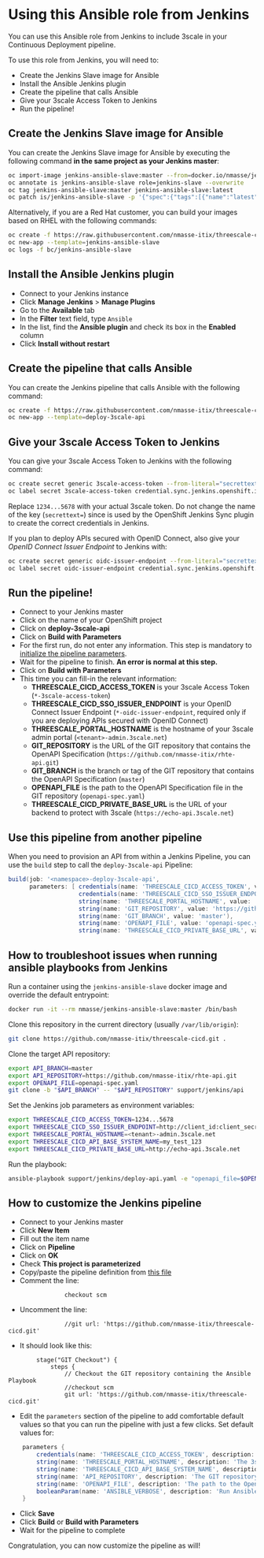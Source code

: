 # Using this Ansible role from Jenkins

You can use this Ansible role from Jenkins to include 3scale in your Continuous
Deployment pipeline.

To use this role from Jenkins, you will need to:

- Create the Jenkins Slave image for Ansible
- Install the Ansible Jenkins plugin
- Create the pipeline that calls Ansible
- Give your 3scale Access Token to Jenkins
- Run the pipeline!

## Create the Jenkins Slave image for Ansible

You can create the Jenkins Slave image for Ansible by executing the following command **in the same project as your Jenkins master**:

```sh
oc import-image jenkins-ansible-slave:master --from=docker.io/nmasse/jenkins-ansible-slave:master --confirm
oc annotate is jenkins-ansible-slave role=jenkins-slave --overwrite
oc tag jenkins-ansible-slave:master jenkins-ansible-slave:latest
oc patch is/jenkins-ansible-slave -p '{"spec":{"tags":[{"name":"latest","annotations":{"role": "jenkins-slave"}}]}}'
```

Alternatively, if you are a Red Hat customer, you can build your images based on RHEL with the following commands:

```sh
oc create -f https://raw.githubusercontent.com/nmasse-itix/threescale-cicd/master/support/jenkins/jenkins-slave-template-rhel.yaml
oc new-app --template=jenkins-ansible-slave
oc logs -f bc/jenkins-ansible-slave
```

## Install the Ansible Jenkins plugin

- Connect to your Jenkins instance
- Click **Manage Jenkins** > **Manage Plugins**
- Go to the **Available** tab
- In the **Filter** text field, type `Ansible`
- In the list, find the **Ansible plugin** and check its box in the **Enabled** column
- Click **Install without restart**

## Create the pipeline that calls Ansible

You can create the Jenkins pipeline that calls Ansible with the following command:

```sh
oc create -f https://raw.githubusercontent.com/nmasse-itix/threescale-cicd/master/support/jenkins/deploy-3scale-api-pipeline.yaml
oc new-app --template=deploy-3scale-api
```

## Give your 3scale Access Token to Jenkins

You can give your 3scale Access Token to Jenkins with the following command:

```sh
oc create secret generic 3scale-access-token --from-literal="secrettext=1234...5678"
oc label secret 3scale-access-token credential.sync.jenkins.openshift.io=true
```

Replace `1234...5678` with your actual 3scale token. Do not change the name of the key (`secrettext=`) since is used by the OpenShift Jenkins Sync plugin to create the correct credentials in Jenkins.

If you plan to deploy APIs secured with OpenID Connect, also give your *OpenID Connect Issuer Endpoint* to Jenkins with:

```sh
oc create secret generic oidc-issuer-endpoint --from-literal="secrettext=https://<client_id>:<client_secret>@<host>/auth/realms/<realm>"
oc label secret oidc-issuer-endpoint credential.sync.jenkins.openshift.io=true
```

## Run the pipeline!

- Connect to your Jenkins master
- Click on the name of your OpenShift project
- Click on **deploy-3scale-api**
- Click on **Build with Parameters**
- For the first run, do not enter any information. This step is mandatory to [initialize the pipeline parameters](https://dev.to/pencillr/jenkins-pipelines-and-their-dirty-secrets-2).
- Wait for the pipeline to finish. **An error is normal at this step.**
- Click on **Build with Parameters**
- This time you can fill-in the relevant information:
  - **THREESCALE_CICD_ACCESS_TOKEN** is your 3scale Access Token (`*-3scale-access-token`)
  - **THREESCALE_CICD_SSO_ISSUER_ENDPOINT** is your OpenID Connect Issuer Endpoint (`*-oidc-issuer-endpoint`, required only if you are deploying APIs secured with OpenID Connect)
  - **THREESCALE_PORTAL_HOSTNAME** is the hostname of your 3scale admin portal (`<tenant>-admin.3scale.net`)
  - **GIT_REPOSITORY** is the URL of the GIT repository that contains the OpenAPI Specification (`https://github.com/nmasse-itix/rhte-api.git`)
  - **GIT_BRANCH** is the branch or tag of the GIT repository that contains the OpenAPI Specification (`master`)
  - **OPENAPI_FILE** is the path to the OpenAPI Specification file in the GIT repository (`openapi-spec.yaml`)
  - **THREESCALE_CICD_PRIVATE_BASE_URL** is the URL of your backend to protect with 3scale (`https://echo-api.3scale.net`)

## Use this pipeline from another pipeline

When you need to provision an API from within a Jenkins Pipeline, you can use the `build` step to call the `deploy-3scale-api` Pipeline:

```groovy
build(job: '<namespace>-deploy-3scale-api',
      parameters: [ credentials(name: 'THREESCALE_CICD_ACCESS_TOKEN', value: '<namespace>-3scale-access-token'),
                    credentials(name: 'THREESCALE_CICD_SSO_ISSUER_ENDPOINT', value: '<namespace>-oidc-issuer-endpoint'),
                    string(name: 'THREESCALE_PORTAL_HOSTNAME', value: '<tenant>-admin.3scale.net'),
                    string(name: 'GIT_REPOSITORY', value: 'https://github.com/nmasse-itix/rhte-api.git'),
                    string(name: 'GIT_BRANCH', value: 'master'),
                    string(name: 'OPENAPI_FILE', value: 'openapi-spec.yaml'),
                    string(name: 'THREESCALE_CICD_PRIVATE_BASE_URL', value: 'https://echo-api.3scale.net') ])
```

## How to troubleshoot issues when running ansible playbooks from Jenkins

Run a container using the `jenkins-ansible-slave` docker image and override the default entrypoint:

```sh
docker run -it --rm nmasse/jenkins-ansible-slave:master /bin/bash
```

Clone this repository in the current directory (usually `/var/lib/origin`):

```sh
git clone https://github.com/nmasse-itix/threescale-cicd.git .
```

Clone the target API repository:

```sh
export API_BRANCH=master
export API_REPOSITORY=https://github.com/nmasse-itix/rhte-api.git
export OPENAPI_FILE=openapi-spec.yaml
git clone -b "$API_BRANCH" -- "$API_REPOSITORY" support/jenkins/api
```

Set the Jenkins job parameters as environment variables:

```sh
export THREESCALE_CICD_ACCESS_TOKEN=1234...5678
export THREESCALE_CICD_SSO_ISSUER_ENDPOINT=http://client_id:client_secret@sso.hostname/auth/realms/realm # only for OIDC
export THREESCALE_PORTAL_HOSTNAME=<tenant>-admin.3scale.net
export THREESCALE_CICD_API_BASE_SYSTEM_NAME=my_test_123
export THREESCALE_CICD_PRIVATE_BASE_URL=http://echo-api.3scale.net
```

Run the playbook:

```sh
ansible-playbook support/jenkins/deploy-api.yaml -e "openapi_file=$OPENAPI_FILE" -v
```

## How to customize the Jenkins pipeline

- Connect to your Jenkins master
- Click **New Item**
- Fill out the item name
- Click on **Pipeline**
- Click on **OK**
- Check **This project is parameterized**
- Copy/paste the pipeline definition from [this file](Jenkinsfile)
- Comment the line:

```raw
                checkout scm
```

- Uncomment the line:

```raw
                //git url: 'https://github.com/nmasse-itix/threescale-cicd.git'
```

- It should look like this:

```raw
        stage("GIT Checkout") {
            steps {
                // Checkout the GIT repository containing the Ansible Playbook
                //checkout scm
                git url: 'https://github.com/nmasse-itix/threescale-cicd.git'
```

- Edit the `parameters` section of the pipeline to add comfortable default values so that you can run the pipeline with just a few clicks. Set default values for:

```groovy
    parameters {
        credentials(name: 'THREESCALE_CICD_ACCESS_TOKEN', description: 'The 3scale Access Token', credentialType: "Secret text", required: true, defaultValue: "<namespace>-3scale-access-token")
        string(name: 'THREESCALE_PORTAL_HOSTNAME', description: 'The 3scale Admin Portal hostname', defaultValue: "<tenant>-admin.3scale.net")
        string(name: 'THREESCALE_CICD_API_BASE_SYSTEM_NAME', description: 'Define the base name to compute the final system_name', defaultValue: "my_test_123")
        string(name: 'API_REPOSITORY', description: 'The GIT repository to checkout, containing the OpenAPI Specifications', defaultValue: "https://github.com/nmasse-itix/rhte-api.git")
        string(name: 'OPENAPI_FILE', description: 'The path to the OpenAPI Specification within the GIT Repository', defaultValue: "openapi-spec.yaml")
        booleanParam(name: 'ANSIBLE_VERBOSE', description: 'Run Ansible in verbose mode (-v)', defaultValue: true)
    }
```

- Click **Save**
- Click **Build** or **Build with Parameters**
- Wait for the pipeline to complete

Congratulation, you can now customize the pipeline as will!
